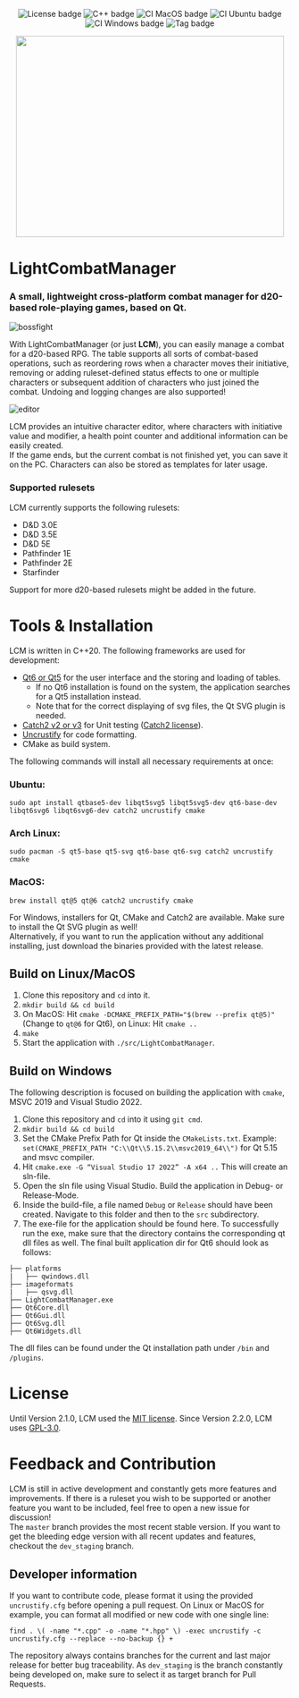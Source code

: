 <div align="center">

   ![License badge](https://img.shields.io/badge/License-GPLv3-blue.svg)
   ![C++ badge](https://img.shields.io/badge/C++-20-blue.svg)
   ![CI MacOS badge](https://github.com/MaxFleur/LightCombatManager/actions/workflows/run-mac.yml/badge.svg?event=push)
   ![CI Ubuntu badge](https://github.com/MaxFleur/LightCombatManager/actions/workflows/run-ubuntu.yml/badge.svg?event=push)
   ![CI Windows badge](https://github.com/MaxFleur/LightCombatManager/actions/workflows/run-windows.yml/badge.svg?event=push)
   ![Tag badge](https://img.shields.io/badge/Release-v2.2.1-blue.svg)

</div>

<p align="center">
  <img width="480" height="360" src="https://github.com/MaxFleur/LightCombatManager/assets/15110943/9e2a420e-c890-4868-b6cd-9512f2aae2ec">
</p>

# LightCombatManager

### A small, lightweight cross-platform combat manager for d20-based role-playing games, based on Qt.

![bossfight](https://github.com/user-attachments/assets/a07db4f2-0c9f-451a-9143-4c4e774833e3)

With LightCombatManager (or just **LCM**), you can easily manage a combat for a d20-based RPG. The table supports all sorts of combat-based operations, such as reordering rows when a character moves their initiative, removing or adding ruleset-defined status effects to one or multiple characters or subsequent addition of characters who just joined the combat. Undoing and logging changes are also supported!

![editor](https://github.com/user-attachments/assets/d925de4c-28d6-427c-ac4b-1250ba421cad)

LCM provides an intuitive character editor, where characters with initiative value and modifier, a health point counter and additional information can be easily created.\
If the game ends, but the current combat is not finished yet, you can save it on the PC. Characters can also be stored as templates for later usage.

### Supported rulesets

LCM currently supports the following rulesets:
* D&D 3.0E
* D&D 3.5E
* D&D 5E
* Pathfinder 1E
* Pathfinder 2E
* Starfinder

Support for more d20-based rulesets might be added in the future.

# Tools & Installation
LCM is written in C++20. The following frameworks are used for development:
* [Qt6 or Qt5](https://www.qt.io/) for the user interface and the storing and loading of tables.
   * If no Qt6 installation is found on the system, the application searches for a Qt5 installation instead.
   * Note that for the correct displaying of svg files, the Qt SVG plugin is needed.
* [Catch2 v2 or v3](https://github.com/catchorg/Catch2) for Unit testing ([Catch2 license](https://github.com/catchorg/Catch2/blob/devel/LICENSE.txt)).
* [Uncrustify](https://github.com/uncrustify/uncrustify) for code formatting.
* CMake as build system.

The following commands will install all necessary requirements at once:
### Ubuntu:
`sudo apt install qtbase5-dev libqt5svg5 libqt5svg5-dev qt6-base-dev libqt6svg6 libqt6svg6-dev catch2 uncrustify cmake`
### Arch Linux:
`sudo pacman -S qt5-base qt5-svg qt6-base qt6-svg catch2 uncrustify cmake`
### MacOS:
`brew install qt@5 qt@6 catch2 uncrustify cmake`

For Windows, installers for Qt, CMake and Catch2 are available. Make sure to install the Qt SVG plugin as well!\
Alternatively, if you want to run the application without any additional installing, just download the binaries provided with the latest release.

## Build on Linux/MacOS

1. Clone this repository and `cd` into it.
2. `mkdir build && cd build`
3. On MacOS: Hit `cmake -DCMAKE_PREFIX_PATH="$(brew --prefix qt@5)"` (Change to `qt@6` for Qt6), on Linux: Hit `cmake ..`
4. `make`
5. Start the application with `./src/LightCombatManager`.

## Build on Windows

The following description is focused on building the application with `cmake`, MSVC 2019 and Visual Studio 2022.

1. Clone this repository and `cd` into it using `git cmd`.
2. `mkdir build && cd build`
3. Set the CMake Prefix Path for Qt inside the `CMakeLists.txt`. Example: `set(CMAKE_PREFIX_PATH "C:\\Qt\\5.15.2\\msvc2019_64\\")` for Qt 5.15 and msvc compiler.
4. Hit `cmake.exe -G “Visual Studio 17 2022” -A x64 ..` This will create an sln-file.
5. Open the sln file using Visual Studio. Build the application in Debug- or Release-Mode.
6. Inside the build-file, a file named `Debug` or `Release` should have been created. Navigate to this folder and then to the `src` subdirectory.
7. The exe-file for the application should be found here. To successfully run the exe, make sure that the directory contains the corresponding qt dll files as well. The final built application dir for Qt6 should look as follows:
```
├── platforms
|   ├── qwindows.dll
├── imageformats
|   ├── qsvg.dll
├── LightCombatManager.exe
├── Qt6Core.dll
├── Qt6Gui.dll
├── Qt6Svg.dll
├── Qt6Widgets.dll
```
The dll files can be found under the Qt installation path under `/bin` and `/plugins`.

# License
Until Version 2.1.0, LCM used the [MIT license](https://www.mit.edu/~amini/LICENSE.md). Since Version 2.2.0, LCM uses [GPL-3.0](https://www.gnu.org/licenses/gpl-3.0.txt).

# Feedback and Contribution

LCM is still in active development and constantly gets more features and improvements. If there is a ruleset you wish to be supported or another feature you want to be included, feel free to open a new issue for discussion!\
The `master` branch provides the most recent stable version. If you want to get the bleeding edge version with all recent updates and features, checkout the `dev_staging` branch.

## Developer information

If you want to contribute code, please format it using the provided `uncrustify.cfg` before opening a pull request. On Linux or MacOS for example, you can format all modified or new code with one single line:
```
find . \( -name "*.cpp" -o -name "*.hpp" \) -exec uncrustify -c uncrustify.cfg --replace --no-backup {} +
```

The repository always contains branches for the current and last major release for better bug traceability. As `dev_staging` is the branch constantly being developed on, make sure to select it as target branch for Pull Requests.
